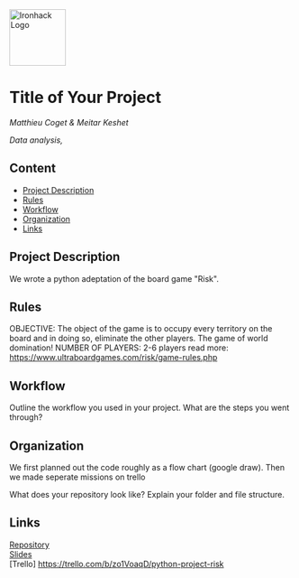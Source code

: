 <img src="https://bit.ly/2VnXWr2" alt="Ironhack Logo" width="100"/>

# Title of Your Project
*Matthieu Coget & Meitar Keshet*

*Data analysis,*

## Content
- [Project Description](#project-description)
- [Rules](#rules)
- [Workflow](#workflow)
- [Organization](#organization)
- [Links](#links)

## Project Description
We wrote a python adeptation of the board game "Risk". 

## Rules
OBJECTIVE:  The object of the game is to occupy every territory on the board and in doing so, eliminate the other players. The game of world domination!
NUMBER OF PLAYERS: 2-6 players
read more: https://www.ultraboardgames.com/risk/game-rules.php

## Workflow
Outline the workflow you used in your project. What are the steps you went through?

## Organization
We first planned out the code roughly as a flow chart (google draw). Then we made  seperate missions on trello

What does your repository look like? Explain your folder and file structure.

## Links

[Repository](https://github.com/)  
[Slides](https://slides.com/)  
[Trello] https://trello.com/b/zo1VoaqD/python-project-risk  
